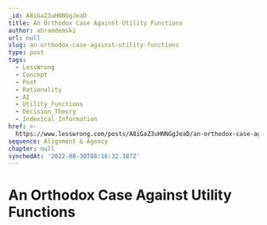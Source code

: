 ```yaml
---
_id: A8iGaZ3uHNNGgJeaD
title: An Orthodox Case Against Utility Functions
author: abramdemski
url: null
slug: an-orthodox-case-against-utility-functions
type: post
tags:
  - LessWrong
  - Concept
  - Post
  - Rationality
  - AI
  - Utility_Functions
  - Decision_Theory
  - Indexical_Information
href: >-
  https://www.lesswrong.com/posts/A8iGaZ3uHNNGgJeaD/an-orthodox-case-against-utility-functions
sequence: Alignment & Agency
chapter: null
synchedAt: '2022-08-30T08:16:32.387Z'
---
```


# An Orthodox Case Against Utility Functions
